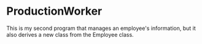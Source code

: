 # ProductionWorker
This is my second program that manages an employee's information, but it also derives a new class from the Employee class.
